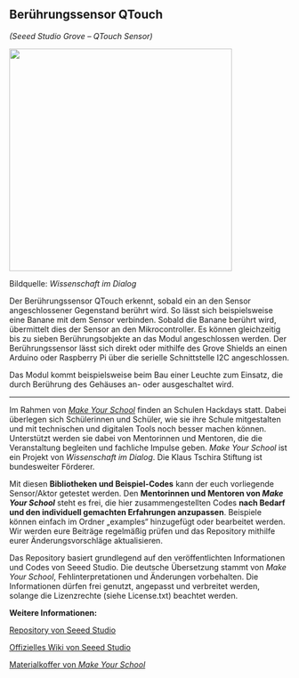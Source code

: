 Berührungssensor QTouch
----
*(Seeed Studio Grove – QTouch Sensor)*

<img src=https://www.makeyourschool.de/wp-content/uploads/2018/10/57_beruehrungssensor_qtouch-1024x1024.jpg width=400px>

Bildquelle: *Wissenschaft im Dialog*

Der Berührungssensor QTouch erkennt, sobald ein an den Sensor angeschlossener Gegenstand berührt wird. So lässt sich beispielsweise eine Banane mit dem Sensor verbinden. Sobald die Banane berührt wird, übermittelt dies der Sensor an den Mikrocontroller. Es können gleichzeitig bis zu sieben Berührungsobjekte an das Modul angeschlossen werden. Der Berührungssensor lässt sich direkt oder mithilfe des Grove Shields an einen Arduino oder Raspberry Pi über die serielle Schnittstelle I2C angeschlossen.

Das Modul kommt beispielsweise beim Bau einer Leuchte zum Einsatz, die durch Berührung des Gehäuses an- oder ausgeschaltet wird.

----

Im Rahmen von [*Make Your School*](https://www.makeyourschool.de/) finden an Schulen Hackdays statt. Dabei überlegen sich Schülerinnen und Schüler, wie sie ihre Schule mitgestalten und mit technischen und digitalen Tools noch besser machen können. Unterstützt werden sie dabei von Mentorinnen und Mentoren, die die Veranstaltung begleiten und fachliche Impulse geben. *Make Your School* ist ein Projekt von *Wissenschaft im Dialog*. Die Klaus Tschira Stiftung ist bundesweiter Förderer.

Mit diesen **Bibliotheken und Beispiel-Codes** kann der euch vorliegende Sensor/Aktor getestet werden. Den **Mentorinnen und Mentoren von *Make Your School*** steht es frei, die hier zusammengestellten Codes **nach Bedarf und den individuell gemachten Erfahrungen anzupassen**. Beispiele können einfach im Ordner „examples“ hinzugefügt oder bearbeitet werden. Wir werden eure Beiträge regelmäßig prüfen und das Repository mithilfe eurer Änderungsvorschläge aktualisieren.

Das Repository basiert grundlegend auf den veröffentlichten Informationen und Codes von Seeed Studio. Die deutsche Übersetzung stammt von *Make Your School*, Fehlinterpretationen und Änderungen vorbehalten. Die Informationen dürfen frei genutzt, angepasst und verbreitet werden, solange die Lizenzrechte (siehe License.txt) beachtet werden.


**Weitere Informationen:**

[Repository von Seeed Studio](https://github.com/Seeed-Studio/Seeed_QTouch)

[Offizielles Wiki von Seeed Studio](http://wiki.seeedstudio.com/Grove-Q_Touch_Sensor/)

[Materialkoffer von *Make Your School*](https://www.makeyourschool.de/material/beruehrungssensor-qtouch/)
